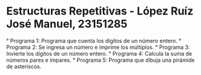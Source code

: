 # Estructuras Repetitivas - López Ruíz José Manuel, 23151285
° Programa 1: Programa que cuenta los dígitos de un número entero.
° Programa 2: Se ingresa un número e imprime los múltiplos.
° Programa 3: Invierte los dígitos de un número entero.
° Programa 4: Calcula la suma de números pares e impares.
° Programa 5: Programa que dibuja una pirámide de asteriscos.

